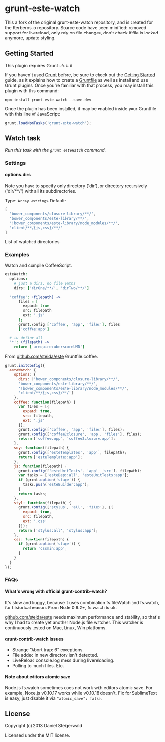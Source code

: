 # grunt-este-watch 

This a fork of the original grunt-este-watch repository, and is created for the Kerberos.io repository. Source code have been minified: removed support for livereload, only rely on file changes, don't check if file is locked anymore, update styling.

## Getting Started
This plugin requires Grunt `~0.4.0`

If you haven't used [Grunt](http://gruntjs.com/) before, be sure to check out the [Getting Started](http://gruntjs.com/getting-started) guide, as it explains how to create a [Gruntfile](http://gruntjs.com/sample-gruntfile) as well as install and use Grunt plugins. Once you're familiar with that process, you may install this plugin with this command:

```shell
npm install grunt-este-watch --save-dev
```

Once the plugin has been installed, it may be enabled inside your Gruntfile with this line of JavaScript:

```js
grunt.loadNpmTasks('grunt-este-watch');
```

## Watch task
_Run this task with the `grunt esteWatch` command._

### Settings

#### options.dirs

Note you have to specify only directory ('dir'), or directory recursively ('dir/**/') with all its subdirectories.

Type: `Array.<string>`
Default:
```js
[
  'bower_components/closure-library/**/',
  'bower_components/este-library/**/',
  '!bower_components/este-library/node_modules/**/',
  'client/**/{js,css}/**/'
]
```

List of watched directories

### Examples

Watch and compile CoffeeScript.
```coffee
esteWatch:
  options:
    # just a dirs, no file paths
    dirs: ['dirOne/**/', 'dirTwo/**/']

  'coffee': (filepath) ->
      files = [
        expand: true
        src: filepath
        ext: '.js'
      ];
      grunt.config ['coffee', 'app', 'files'], files
      ['coffee:app']

  # to define all
  '*': (filepath) ->
    return ['urequire:uberscoreUMD']
```

From [github.com/steida/este](http://github.com/steida/este) Gruntfile.coffee.

```js
grunt.initConfig({
  esteWatch: {
    options: {
      dirs: ['bower_components/closure-library/**/',
      'bower_components/este-library/**/',
      '!bower_components/este-library/node_modules/**/',
      'client/**/{js,css}/**/']
    },
    coffee: function(filepath) {
      var files = [{
        expand: true,
        src: filepath,
        ext: '.js'
      }];
      grunt.config(['coffee', 'app', 'files'], files);
      grunt.config(['coffee2closure', 'app', 'files'], files);
      return ['coffee:app', 'coffee2closure:app'];
    },
    soy: function(filepath) {
      grunt.config(['esteTemplates', 'app'], filepath);
      return ['esteTemplates:app'];
    },
    js: function(filepath) {
      grunt.config(['esteUnitTests', 'app', 'src'], filepath);
      var tasks = ['esteDeps:all', 'esteUnitTests:app'];
      if (grunt.option('stage')) {
        tasks.push('esteBuilder:app');
      }
      return tasks;
    },
    styl: function(filepath) {
      grunt.config(['stylus', 'all', 'files'], [{
        expand: true,
        src: filepath,
        ext: '.css'
      }]);
      return ['stylus:all', 'stylus:app'];
    },
    css: function(filepath) {
      if (grunt.option('stage')) {
        return 'cssmin:app';
      }
    }
  }
});
```
### FAQs

#### What's wrong with official grunt-contrib-watch?
It's slow and buggy, because it uses combination fs.fileWatch and fs.watch, for
historical reason. From Node 0.9.2+, fs.watch is ok.

[github.com/steida/este](http://github.com/steida/este) needs maximum performance and
stability, so that's why I had to create yet another Node.js file watcher.
This watcher is continuously tested on Mac, Linux, Win platforms.

#### grunt-contrib-watch Issues
  - Strange "Abort trap: 6" exceptions.
  - File added in new directory isn't detected.
  - LiveReload console.log mess during livereloading.
  - Polling to much files. Etc.
  
#### Note about editors atomic save
Node.js fs.watch sometimes does not work with editors atomic save. For example, Node.js v0.10.17 works while
v0.10.18 doesn't. Fix for SublimeText is easy, just disable it via ```"atomic_save": false```.

## License
Copyright (c) 2013 Daniel Steigerwald

Licensed under the MIT license.

